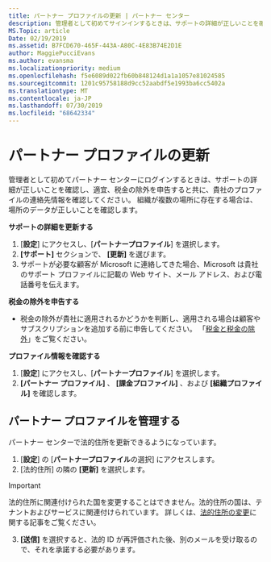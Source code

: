 ```yaml
---
title: パートナー プロファイルの更新 | パートナー センター
description: 管理者として初めてサインインするときは、サポートの詳細が正しいことを確認し、適宜、税金の除外を申告すると共に、貴社のプロファイルの連絡先情報を確認してください。
MS.Topic: article
Date: 02/19/2019
ms.assetid: B7FCD670-465F-443A-A80C-4E83B74E2D1E
author: MaggiePucciEvans
ms.author: evansma
ms.localizationpriority: medium
ms.openlocfilehash: f5e6089d022fb60b848124d1a1a1057e81024585
ms.sourcegitcommit: 1201c95758188d9cc52aabdf5e1993ba6cc5402a
ms.translationtype: MT
ms.contentlocale: ja-JP
ms.lasthandoff: 07/30/2019
ms.locfileid: "68642334"
---
```

# <a name="update-your-partner-profile"></a>パートナー プロファイルの更新


管理者として初めてパートナー センターにログインするときは、サポートの詳細が正しいことを確認し、適宜、税金の除外を申告すると共に、貴社のプロファイルの連絡先情報を確認してください。 組織が複数の場所に存在する場合は、場所のデータが正しいことを確認します。

**サポートの詳細を更新する**

1.  [**設定**] にアクセスし、[**パートナープロファイル**] を選択します。
2.  **[サポート]** セクションで、 **[更新]** を選びます。
3.  サポートが必要な顧客が Microsoft に連絡してきた場合、Microsoft は貴社のサポート プロファイルに記載の Web サイト、メール アドレス、および電話番号を伝えます。

**税金の除外を申告する**

-   税金の除外が貴社に適用されるかどうかを判断し、適用される場合は顧客やサブスクリプションを追加する前に申告してください。 「[税金と税金の除外](tax-and-tax-exemptions.md)」をご覧ください。

**プロファイル情報を確認する**

1.  [**設定**] にアクセスし、[**パートナープロファイル**] を選択します。 
2.  **[パートナー プロファイル]** 、 **[課金プロファイル]** 、および **[組織プロファイル]** を確認します。

## <a name="manage-your-partner-profile"></a>パートナー プロファイルを管理する 

パートナー センターで法的住所を更新できるようになっています。

1. [**設定**] の [**パートナープロファイル**の選択] にアクセスします。 
2. [法的住所] の隣の **[更新]** を選択します。 

>[!Important]
>法的住所に関連付けられた国を変更することはできません。法的住所の国は、テナントおよびサービスに関連付けられています。 詳しくは、[法的住所の変更](https://docs.microsoft.com/office365/admin/manage/change-address-contact-and-more?view=o365-worldwide)に関する記事をご覧ください。

3. **[送信]** を選択すると、法的 ID が再評価された後、別のメールを受け取るので、それを承諾する必要があります。



 



